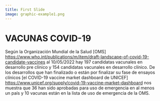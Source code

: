 ```yaml
---
title: First Slide
image: graphic-example1.png
---
```


# VACUNAS COVID-19

Según la Organización Mundial de la Salud [OMS] https://www.who.int/publications/m/item/draft-landscape-of-covid-19-candidate-vaccines al 10/05/2022 hay 197 candidatas vacunales en desarrollo pre clínico y 154 candidatas vacunales en desarrollo clínico. De los desarrollos que han finalizado o están por finalizar su fase de ensayos clínicos [el COVID-19 vaccine market dashboard de UNICEF] https://www.unicef.org/supply/covid-19-vaccine-market-dashboard nos muestra que 36 han sido aprobadas para uso de emergencia en al menos un país y 10 vacunas están en la lista de uso de emergencia de la OMS.

